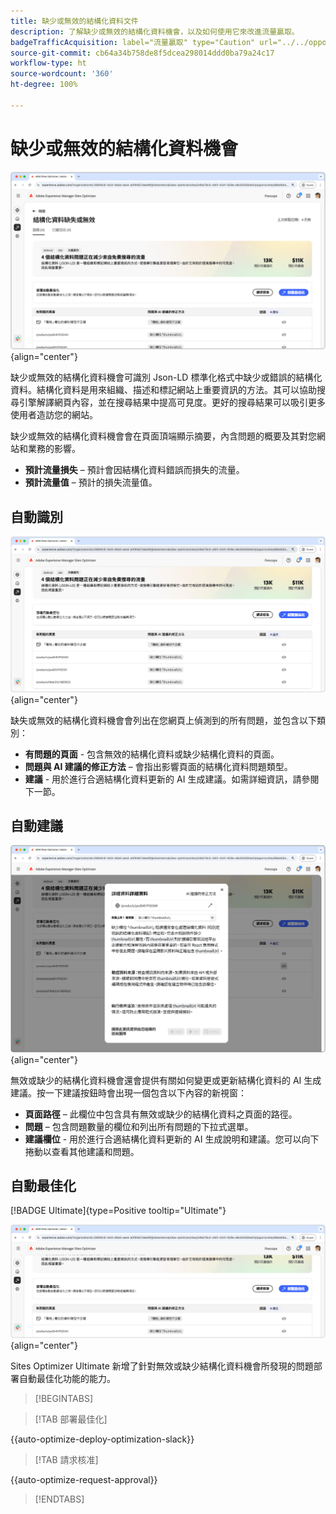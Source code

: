 ```yaml
---
title: 缺少或無效的結構化資料文件
description: 了解缺少或無效的結構化資料機會，以及如何使用它來改進流量贏取。
badgeTrafficAcquisition: label="流量贏取" type="Caution" url="../../opportunity-types/traffic-acquisition.md" tooltip="流量贏取"
source-git-commit: cb64a34b758de8f5dcea298014ddd0ba79a24c17
workflow-type: ht
source-wordcount: '360'
ht-degree: 100%

---
```



# 缺少或無效的結構化資料機會

![缺少或無效的結構化資料機會](./assets/missing-or-invalid-structured-data/hero.png){align="center"}

缺少或無效的結構化資料機會可識別 Json-LD 標準化格式中缺少或錯誤的結構化資料。結構化資料是用來組織、描述和標記網站上重要資訊的方法。其可以協助搜尋引擎解譯網頁內容，並在搜尋結果中提高可見度。更好的搜尋結果可以吸引更多使用者造訪您的網站。

缺少或無效的結構化資料機會會在頁面頂端顯示摘要，內含問題的概要及其對您網站和業務的影響。

* **預計流量損失** – 預計會因結構化資料錯誤而損失的流量。
* **預計流量值** – 預計的損失流量值。

## 自動識別

![自動識別缺少或無效的結構化資料](./assets/missing-or-invalid-structured-data/auto-identify.png){align="center"}

缺失或無效的結構化資料機會會列出在您網頁上偵測到的所有問題，並包含以下類別：

* **有問題的頁面** - 包含無效的結構化資料或缺少結構化資料的頁面。
* **問題與 AI 建議的修正方法** – 會指出影響頁面的結構化資料問題類型。
* **建議** - 用於進行合適結構化資料更新的 AI 生成建議。如需詳細資訊，請參閱下一節。

## 自動建議

![自動建議缺少或無效的結構化資料](./assets/missing-or-invalid-structured-data/auto-suggest.png){align="center"}

無效或缺少的結構化資料機會還會提供有關如何變更或更新結構化資料的 AI 生成建議。按一下建議按鈕時會出現一個包含以下內容的新視窗：

* **頁面路徑** – 此欄位中包含具有無效或缺少的結構化資料之頁面的路徑。
* **問題** – 包含問題數量的欄位和列出所有問題的下拉式選單。
* **建議欄位** - 用於進行合適結構化資料更新的 AI 生成說明和建議。您可以向下捲動以查看其他建議和問題。

## 自動最佳化

[!BADGE Ultimate]{type=Positive tooltip="Ultimate"}

![自動最佳化建議的缺少或無效結構化資料](./assets/missing-or-invalid-structured-data/auto-optimize.png){align="center"}

Sites Optimizer Ultimate 新增了針對無效或缺少結構化資料機會所發現的問題部署自動最佳化功能的能力。 <!--- TBD-need more in-depth and opportunity specific information here. What does the auto-optimization do?-->

>[!BEGINTABS]

>[!TAB 部署最佳化]

{{auto-optimize-deploy-optimization-slack}}

>[!TAB 請求核准]

{{auto-optimize-request-approval}}

>[!ENDTABS]
